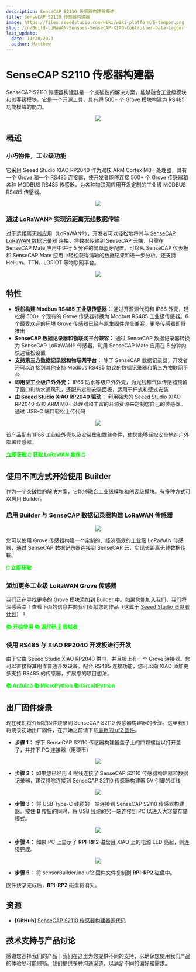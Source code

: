 ```yaml
---
description: SenseCAP S2110 传感器构建器概述
title: SenseCAP S2110 传感器构建器
image: https://files.seeedstudio.com/wiki/wiki-platform/S-tempor.png
slug: /cn/Build-LoRaWAN-Sensors-SenseCAP-XIAO-Controller-Data-Logger
last_update:
  date: 11/20/2023
  author: Matthew
---
```


<!-- This wiki has been devided into 3 parts. -->

# SenseCAP S2110 传感器构建器

SenseCAP S2110 传感器构建器是一个突破性的解决方案，能够融合工业级模块和创客级模块。它是一个开源工具，具有将 500+ 个 Grove 模块构建为 RS485 功能模块的能力。

<div align="center"><img width={600} src="https://files.seeedstudio.com/wiki/SenseCAP_S2110_builder/SenseCAP-S2110-Sensor-Builder-105.jpg"/></div>

## 概述

### 小巧物件，工业级功能

它采用 Seeed Studio XIAO RP2040 作为双核 ARM Cortex M0+ 处理器，具有一个 Grove 和一个 RS485 连接器，使开发者能够连接 500+ 个 Grove 传感器和各种 MODBUS RS485 传感器，为各种物联网应用开发定制的工业级 MODBUS RS485 传感器。

<div align="center"><img width={600} src="https://files.seeedstudio.com/wiki/SenseCAP-S2110/107.jpg"/></div>

### 通过 LoRaWAN® 实现远距离无线数据传输

对于远距离无线应用（LoRaWAN®），开发者可以轻松地将其与 [SenseCAP LoRaWAN 数据记录器](https://www.seeedstudio.com/SenseCAP-S2100-LoRaWAN-Data-Logger-p-5361.html) 连接，将数据传输到 SenseCAP 云端，只需在 SenseCAP Mate 应用中进行 5 分钟的简单蓝牙配置。可以从 SenseCAP 仪表板和 SenseCAP Mate 应用中轻松获得清晰的数据结果和进一步分析。还支持 Helium、TTN、LORIOT 等物联网平台。

<div align="center"><img width={800} src="https://files.seeedstudio.com/wiki/SenseCAP_S2110_builder/SenseCAP-S2110-Sensor-Builder-106.jpg"/></div>

## 特性

- **轻松构建 Modbus RS485 工业级传感器：** 通过开源源代码和 IP66 外壳，轻松将 500+ 个现有的 Grove 传感器转换为 Modbus RS485 工业级传感器。6 个最受欢迎的环境 Grove 传感器已经与原生固件完全兼容，更多传感器即将推出
- **SenseCAP 数据记录器和物联网平台兼容：** 通过 SenseCAP 数据记录器转换为 SenseCAP LoRaWAN® 传感器，利用 SenseCAP Mate 应用在 5 分钟内快速轻松设置
- **支持第三方数据记录器和物联网平台：** 除了 SenseCAP 数据记录器，开发者还可以连接到其他支持 Modbus RS485 协议的数据记录器和第三方物联网平台
- **即用型工业级户外外壳：** IP66 防水等级户外外壳，为光线和气体传感器预留了窗口和防水通风孔，还配有定制安装面板，适用于杆式和壁式安装
- **由 Seeed Studio XIAO RP2040 驱动：** 利用强大的 Seeed Studio XIAO RP2040 双核 ARM M0+ 处理器和丰富的开源资源来定制您自己的传感器。通过 USB-C 端口轻松上传代码

<div align="center"><img width={800} src="https://files.seeedstudio.com/wiki/SenseCAP-S2110/108.png"/></div>

该产品配有 IP66 工业级外壳以及安装垫和螺丝套件，使您能够轻松安全地在户外部署传感器。

<div class="get_one_now_container" style={{textAlign: 'center'}}><a class="get_one_now_item" href="https://www.seeedstudio.com/SenseCAP-XIAO-LoRaWAN-Controller-p-5474.html" target="_blank"><strong><span><font color={'FFFFFF'} size={"4"}> 立即获取 🖱️</font></span></strong></a> <a class="get_one_now_item" href="https://www.seeedstudio.com/sensecap-outdoor-lorawan-sensor-kit-based-on-grove-p-5503.html" target="_blank"><strong><span><font color={'FFFFFF'} size={"4"}> 获取 LoRaWAN 套件 🖱️</font></span></strong></a> </div>

## 使用不同方式开始使用 Builder

作为一个突破性的解决方案，它能够融合工业级模块和创客级模块。有多种方式可以启用 Builder。

### 启用 Builder 与 SenseCAP 数据记录器构建 LoRaWAN 传感器

<div align="center"><img width={500} src="https://media-cdn.seeedstudio.com/media/catalog/product/cache/bb49d3ec4ee05b6f018e93f896b8a25d/1/-/1-e22011019-sensecap-s2110-lorawan-sensor-kit-first_1_.jpg"/></div>

您可以使用 Grove 传感器构建一个定制的、经济高效的工业级 LoRaWAN 传感器，通过 SenseCAP 数据记录器连接到 SenseCAP 云，实现长距离无线数据传输。

<div class="get_one_now_container" style={{textAlign: 'center'}}><a class="get_one_now_item" href="https://www.seeedstudio.com/SenseCAP-XIAO-LoRaWAN-Controller-p-5474.html" target="_blank"><strong><span><font color={'FFFFFF'} size={"4"}> 🖱️ 立即获取 </font></span></strong></a> </div>

### 添加更多工业级 LoRaWAN Grove 传感器

我们正在寻找更多的 Grove 模块添加到 Builder 中。如果您能加入我们，我们将深感荣幸！查看下面的信息并向我们贡献您的作品（这属于 [Seeed Studio 贡献者计划](https://github.com/orgs/Seeed-Studio/projects/6/views/1?pane=issue&itemId=34120904)）！

<div class="get_one_now_container" style={{textAlign: 'center'}}><a class="get_one_now_item" href="/list_of_supported_grove_n_adding_more" target="_blank" rel="noopener noreferrer"><strong><span><font color={'FFFFFF'} size={"4"}> 📚 开始使用 </font></span></strong></a> <a class="get_one_now_item" href="https://github.com/Seeed-Studio/Seeed_Arduino_S2110" target="_blank" rel="noopener noreferrer"><strong><span><font color={'FFFFFF'} size={"4"}> 📚 源代码 </font></span></strong></a> <a class="get_one_now_item" href="https://github.com/orgs/Seeed-Studio/projects/6?pane=issue&itemId=34120904" target="_blank" rel="noopener noreferrer"><strong><span><font color={'FFFFFF'} size={"4"}> 🙋 贡献者 </font></span></strong></a> </div>


### 使用 RS485 与 XIAO RP2040 开发板进行开发

由于它由 Seeed Studio XIAO RP2040 供电，并且板上有一个 Grove 连接器。您可以直接将其用作普通开发设备。配合 RS485 连接功能，您可以向 XIAO 添加更多支持 RS485 的传感器，扩展您的项目想法。

<div class="get_one_now_container" style={{textAlign: 'center'}}><a class="get_one_now_item" href="https://wiki.seeedstudio.com/XIAO-RP2040-with-Arduino/" target="_blank" rel="noopener noreferrer"><strong><span><font color={'FFFFFF'} size={"4"}> 📚 Arduino </font></span></strong></a> <a class="get_one_now_item" href="https://wiki.seeedstudio.com/XIAO-RP2040-with-MicroPython/" target="_blank" rel="noopener noreferrer"><strong><span><font color={'FFFFFF'} size={"4"}> 📚 MicroPython </font></span></strong></a> <a class="get_one_now_item" href="https://wiki.seeedstudio.com/XIAO-RP2040-with-CircuitPython/" target="_blank" rel="noopener noreferrer"><strong><span><font color={'FFFFFF'} size={"4"}> 📚 CircuitPython </font></span></strong></a></div>

## 出厂固件烧录

现在我们将介绍将固件烧录到 SenseCAP S2110 传感器构建器的步骤。这里我们将烧录初始出厂固件，在开始之前请下载[最新的 uf2 固件](https://github.com/Seeed-Studio/Seeed_Arduino_S2110/releases)。

- **步骤 1：** 拧下 SenseCAP S2110 传感器构建器盖子上的四颗螺丝以打开盖子，并拧下 PG 连接器（用硬币）

<div align="center"><img width={400} src="https://files.seeedstudio.com/wiki/SenseCAP-S2110/92.jpg"/></div>

- **步骤 2：** 如果您已经用 4 根线连接了 SenseCAP S2110 传感器构建器和数据记录器，建议移除连接到 SenseCAP S2110 传感器构建器 5V 引脚的红线

<div align="center"><img width={400} src="https://files.seeedstudio.com/wiki/SenseCAP-S2110/97.jpg"/></div>

- **步骤 3：** 将 USB Type-C 线缆的一端连接到 SenseCAP S2110 传感器构建器。按住 **B** 按钮的同时，将 USB 线缆的另一端连接到 PC 以进入大容量存储模式。

<div align="center"><img width={400} src="https://files.seeedstudio.com/wiki/SenseCAP-S2110/98.jpg"/></div>

- **步骤 4：** 如果 PC 上显示了 **RPI-RP2** 磁盘且 XIAO 上的电源 LED 亮起，则连接完成。

<div align="center"><img width={400} src="https://files.seeedstudio.com/wiki/SenseCAP-S2110/91.png"/></div>

- **步骤 5：** 将 sensorBuilder.ino.uf2 固件文件复制到 **RPI-RP2** 磁盘中。

固件烧录完成后，**RPI-RP2** 磁盘将消失。

## 资源

- **[GitHub]** [SenseCAP S2110 传感器构建器源代码](https://github.com/Seeed-Studio/Seeed_Arduino_S2110)

## 技术支持与产品讨论

感谢您选择我们的产品！我们在这里为您提供不同的支持，以确保您使用我们产品的体验尽可能顺畅。我们提供多种沟通渠道，以满足不同的偏好和需求。

<div class="button_tech_support_container">
<a href="https://forum.seeedstudio.com/" class="button_forum"></a> 
<a href="https://www.seeedstudio.com/contacts" class="button_email"></a>
</div>

<div class="button_tech_support_container">
<a href="https://discord.gg/eWkprNDMU7" class="button_discord"></a> 
<a href="https://github.com/Seeed-Studio/wiki-documents/discussions/69" class="button_discussion"></a>
</div>

